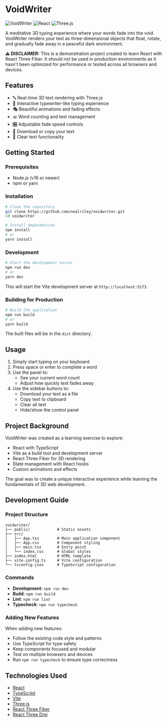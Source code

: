 # VoidWriter

![VoidWriter](https://img.shields.io/badge/VoidWriter-1.0.0-purple)
![React](https://img.shields.io/badge/React-18-blue)
![Three.js](https://img.shields.io/badge/Three.js-Latest-green)

A meditative 3D typing experience where your words fade into the void. VoidWriter renders your text as three-dimensional objects that float, rotate, and gradually fade away in a peaceful dark environment.

**⚠️ DISCLAIMER:** This is a demonstration project created to learn React with React Three Fiber. It should not be used in production environments as it hasn't been optimized for performance or tested across all browsers and devices.

## Features

- 🔤 Real-time 3D text rendering with Three.js
- 🌟 Interactive typewriter-like typing experience
- 🎭 Beautiful animations and fading effects
- 📊 Word counting and text management
- 🎛️ Adjustable fade speed controls
- 💾 Download or copy your text
- 🧹 Clear text functionality

## Getting Started

### Prerequisites

- Node.js (v16 or newer)
- npm or yarn

### Installation

```bash
# Clone the repository
git clone https://github.com/nealriley/voidwriter.git
cd voidwriter

# Install dependencies
npm install
# or
yarn install
```

### Development

```bash
# Start the development server
npm run dev
# or
yarn dev
```

This will start the Vite development server at `http://localhost:5173`.

### Building for Production

```bash
# Build the application
npm run build
# or
yarn build
```

The built files will be in the `dist` directory.

## Usage

1. Simply start typing on your keyboard
2. Press space or enter to complete a word
3. Use the panel to:
   - See your current word count
   - Adjust how quickly text fades away
4. Use the sidebar buttons to:
   - Download your text as a file
   - Copy text to clipboard
   - Clear all text
   - Hide/show the control panel

## Project Background

VoidWriter was created as a learning exercise to explore:

- React with TypeScript
- Vite as a build tool and development server
- React Three Fiber for 3D rendering
- State management with React hooks
- Custom animations and effects

The goal was to create a unique interactive experience while learning the fundamentals of 3D web development.

## Development Guide

### Project Structure

```
voidwriter/
├── public/            # Static assets
├── src/
│   ├── App.tsx        # Main application component
│   ├── App.css        # Component styling
│   ├── main.tsx       # Entry point
│   └── index.css      # Global styles
├── index.html         # HTML template
├── vite.config.ts     # Vite configuration
└── tsconfig.json      # TypeScript configuration
```

### Commands

- **Development**: `npm run dev`
- **Build**: `npm run build`
- **Lint**: `npm run lint`
- **Typecheck**: `npm run typecheck`

### Adding New Features

When adding new features:

- Follow the existing code style and patterns
- Use TypeScript for type safety
- Keep components focused and modular
- Test on multiple browsers and devices
- Run `npm run typecheck` to ensure type correctness

## Technologies Used

- [React](https://reactjs.org/)
- [TypeScript](https://www.typescriptlang.org/)
- [Vite](https://vitejs.dev/)
- [Three.js](https://threejs.org/)
- [React Three Fiber](https://github.com/pmndrs/react-three-fiber)
- [React Three Drei](https://github.com/pmndrs/drei)
